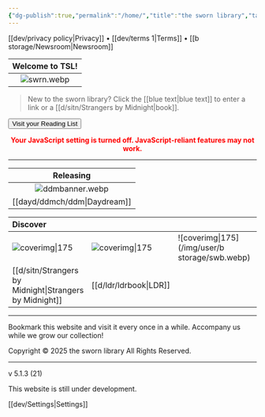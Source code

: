 ```yaml
---
{"dg-publish":true,"permalink":"/home/","title":"the sworn library","tags":["gardenEntry"]}
---
```


<div id="enable-search" style="display:none;">
  <input type="text" id="search" placeholder="Search books...">
  <table id="results"></table>
</div>

[[dev/privacy policy\|Privacy]] • [[dev/terms 1\|Terms]] • [[b storage/Newsroom\|Newsroom]]

| Welcome to TSL! |
| :-------------: |
| ![swrn.webp](/img/user/b%20storage/swrn.webp)  |
> New to the sworn library?
Click the [[blue text\|blue text]] to enter a link or a [[d/sitn/Strangers by Midnight\|book]].

  <button onclick="window.location.href='https://swrn.netlify.app/b-storage/library'" class="squared-button">Visit your Reading List</button>
  
  <section id="continue-section" style="display: none;">
    <button id="continueBtn" class="squared-button">Continue Reading</button>
  </section>

<noscript>
  <p style="color: red; font-weight: bold; text-align: center;">
    Your JavaScript setting is turned off. JavaScript-reliant features may not work.
  </p>
</noscript>

***

|      Releasing      |
| :-----------------: |
| ![ddmbanner.webp](/img/user/dayd/ddmstor/ddmbanner.webp) |
|  [[dayd/ddmch/ddm\|Daydream]]  |

| Discover                         |                               |                           |                           |
| :------------------------------- | :---------------------------- | :------------------------ | :------------------------ |
| ![coverimg\|175](/img/user/d/sitn/sitncover.webp) | ![coverimg\|175](/img/user/d/ldr/ldrbook.jpg) | ![coverimg\|175](/img/user/b storage/swb.webp) | ![coverimg\|175](/img/user/b storage/swb.webp) |
| [[d/sitn/Strangers by Midnight\|Strangers by Midnight]]        | [[d/ldr/ldrbook\|LDR]]              |                           |                           |

---
Bookmark this website and visit it every once in a while. Accompany us while we grow our collection!

Copyright © 2025 the sworn library
All Rights Reserved.

***

v 5.1.3 (21)

This website is still under development.

[[dev/Settings\|Settings]]

<script src="https://starryxoxo.github.io/treeajmgar/src/helpers/user/scripts/tables.js"></script>
<script src="https://starryxoxo.github.io/treeajmgar/src/helpers/user/scripts/search.js"></script>
<script src="https://starryxoxo.github.io/treeajmgar/src/helpers/user/scripts/ffunction.js"></script>